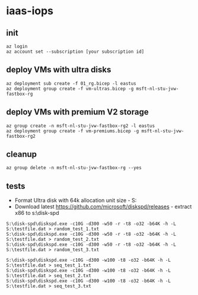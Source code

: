 # iaas-iops

## init

```
az login
az account set --subscription [your subscription id]
```

## deploy VMs with ultra disks
```
az deployment sub create -f 01_rg.bicep -l eastus
az deployment group create -f vm-ultras.bicep -g msft-nl-stu-jvw-fastbox-rg
```

## deploy VMs with premium V2 storage
```
az group create -n msft-nl-stu-jvw-fastbox-rg2 -l eastus
az deployment group create -f vm-premiums.bicep -g msft-nl-stu-jvw-fastbox-rg2
```

## cleanup

```
az group delete -n msft-nl-stu-jvw-fastbox-rg --yes
```


## tests

- Format Ultra disk with 64k allocation unit size - S:
- Download latest https://github.com/microsoft/diskspd/releases - extract x86 to s:\disk-spd


```
S:\disk-spd\diskspd.exe -c10G -d300 -w50 -r -t8 -o32 -b64K -h -L S:\testfile.dat > random_test_1.txt
S:\disk-spd\diskspd.exe -c10G -d300 -w50 -r -t8 -o32 -b64K -h -L S:\testfile.dat > random_test_2.txt
S:\disk-spd\diskspd.exe -c10G -d300 -w50 -r -t8 -o32 -b64K -h -L S:\testfile.dat > random_test_3.txt

S:\disk-spd\diskspd.exe -c10G -d300 -w100 -t8 -o32 -b64K -h -L S:\testfile.dat > seq_test_1.txt
S:\disk-spd\diskspd.exe -c10G -d300 -w100 -t8 -o32 -b64K -h -L S:\testfile.dat > seq_test_2.txt
S:\disk-spd\diskspd.exe -c10G -d300 -w100 -t8 -o32 -b64K -h -L S:\testfile.dat > seq_test_3.txt
```

